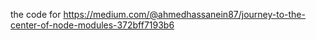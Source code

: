 the code for https://medium.com/@ahmedhassanein87/journey-to-the-center-of-node-modules-372bff7193b6
